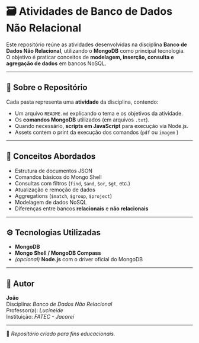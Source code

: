 # 🗃️ Atividades de Banco de Dados Não Relacional

Este repositório reúne as atividades desenvolvidas na disciplina **Banco de Dados Não Relacional**, utilizando o **MongoDB** como principal tecnologia.  
O objetivo é praticar conceitos de **modelagem, inserção, consulta e agregação de dados** em bancos NoSQL.

---

## 📘 Sobre o Repositório

Cada pasta representa uma **atividade** da disciplina, contendo:
- Um arquivo `README.md` explicando o tema e os objetivos da atividade.
- Os **comandos MongoDB** utilizados (em arquivos `.txt`).
- Quando necessário, **scripts em JavaScript** para execução via Node.js.
- Assets contem o print da execução dos comandos (`pdf` ou `imagem` )

---

## 🧠 Conceitos Abordados

- Estrutura de documentos JSON  
- Comandos básicos do Mongo Shell  
- Consultas com filtros (`find`, `$and`, `$or`, `$gt`, etc.)  
- Atualização e remoção de dados  
- Aggregations (`$match`, `$group`, `$project`)  
- Modelagem de dados NoSQL  
- Diferenças entre bancos **relacionais** e **não relacionais**

---

## ⚙️ Tecnologias Utilizadas

- **MongoDB**
- **Mongo Shell / MongoDB Compass**
- *(opcional)* **Node.js** com o driver oficial do MongoDB

---

## 🧾 Autor

**João**  
Disciplina: *Banco de Dados Não Relacional*  
Professor(a): *Lucineide*  
Instituição: *FATEC - Jacareí*

---

📅 *Repositório criado para fins educacionais.*
